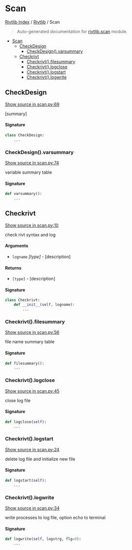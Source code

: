 # Scan

[Rivtlib Index](../README.md#rivtlib-index) /
[Rivtlib](./index.md#rivtlib) /
Scan

> Auto-generated documentation for [rivtlib.scan](https://github.com/rivtlib/rivtlib-code/blob/main/rivtlib/scan.py) module.

- [Scan](#scan)
  - [CheckDesign](#checkdesign)
    - [CheckDesign().varsummary](#checkdesign()varsummary)
  - [Checkrivt](#checkrivt)
    - [Checkrivt().filesummary](#checkrivt()filesummary)
    - [Checkrivt().logclose](#checkrivt()logclose)
    - [Checkrivt().logstart](#checkrivt()logstart)
    - [Checkrivt().logwrite](#checkrivt()logwrite)

## CheckDesign

[Show source in scan.py:69](https://github.com/rivtlib/rivtlib-code/blob/main/rivtlib/scan.py#L69)

[summary]

#### Signature

```python
class CheckDesign:
    ...
```

### CheckDesign().varsummary

[Show source in scan.py:74](https://github.com/rivtlib/rivtlib-code/blob/main/rivtlib/scan.py#L74)

variable summary table

#### Signature

```python
def varsummary():
    ...
```



## Checkrivt

[Show source in scan.py:10](https://github.com/rivtlib/rivtlib-code/blob/main/rivtlib/scan.py#L10)

check rivt syntax and log

#### Arguments

- `logname` *[type]* - [description]

#### Returns

- `[type]` - [description]

#### Signature

```python
class Checkrivt:
    def __init__(self, logname):
        ...
```

### Checkrivt().filesummary

[Show source in scan.py:56](https://github.com/rivtlib/rivtlib-code/blob/main/rivtlib/scan.py#L56)

file name summary table

#### Signature

```python
def filesummary():
    ...
```

### Checkrivt().logclose

[Show source in scan.py:45](https://github.com/rivtlib/rivtlib-code/blob/main/rivtlib/scan.py#L45)

close log file

#### Signature

```python
def logclose(self):
    ...
```

### Checkrivt().logstart

[Show source in scan.py:24](https://github.com/rivtlib/rivtlib-code/blob/main/rivtlib/scan.py#L24)

delete log file and initialize new file

#### Signature

```python
def logstart(self):
    ...
```

### Checkrivt().logwrite

[Show source in scan.py:34](https://github.com/rivtlib/rivtlib-code/blob/main/rivtlib/scan.py#L34)

write processes to log file, option echo to terminal

#### Signature

```python
def logwrite(self, logstrg, flg=0):
    ...
```


